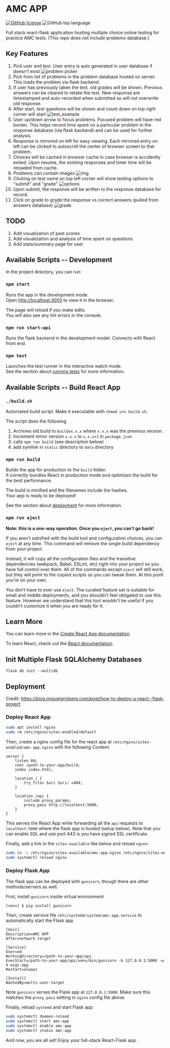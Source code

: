 # AMC APP
[![GitHub license](https://img.shields.io/github/license/oddsun/amc-app)](https://github.com/oddsun/amc-app/blob/master/LICENSE)
![GitHub top language](https://img.shields.io/github/languages/top/oddsun/amc-app)

Full stack react-flask application hosting multiple choice online testing for practice AMC tests. (This repo does not include problems database.)

## Key Features
1. Pick user and test. User entry is auto generated in user database if doesn't exist
![problem picker](https://user-images.githubusercontent.com/1161465/173981438-a2a4b7df-f6aa-4781-96cf-df1ea76730d4.png)
2. Pick from list of problems in the problem database hosted on server. This loads the problem via flask backend.
3. If user has previously taken the test, old grades will be shown. Previous answers can be cleared to retake the test. New response are timestamped and auto-recorded when submitted so will not overwrite old response.
4. After start, test questions will be shown and count down on top right corner will start
![test_example](https://user-images.githubusercontent.com/1161465/173981763-87d0b93f-be33-4248-a360-0231c70ffba9.png)
5. User up/down arrow to focus problems. Focused problem will have red border. This helps record time spent on a particular problem in the response database (via flask  backend) and can be used for further analysis.
5. Response is mirrored on left for easy viewing. Each mirrored entry on left can be clicked to autoscroll the center of browser screen to that problem.
6. Choices will be cached in browser cache in case browser is accidently exited. Upon resume, the existing responses and timer time will be reloaded from cache.
7. Problems can contain images
![img](https://user-images.githubusercontent.com/1161465/173982048-3b3e076a-7b92-4f4b-bcab-5016ef0f358d.png)
7. Clicking on test name on top left corner will show testing options to "submit" and "grade"
![options](https://user-images.githubusercontent.com/1161465/173982157-fbabc336-138e-460f-843e-74430faaad2a.png)
8. Upon submit, the response will be written to the response database for record.
9. Click on grade to grade the response vs correct answers (pulled from answers database)
![grade](https://user-images.githubusercontent.com/1161465/173982677-4c95cb6a-295a-4d10-a790-af635498461b.png)

## TODO
1. Add visualization of past scores
2. Add visualization and analysis of time spent on questions
3. Add stats/summary page for user

## Available Scripts -- Development

In the project directory, you can run:

### `npm start`

Runs the app in the development mode.\
Open [http://localhost:3000](http://localhost:3000) to view it in the browser.

The page will reload if you make edits.\
You will also see any lint errors in the console.

### `npm run start-api`

Runs the flask backend in the development model. Connects with React front end.

### `npm test`

Launches the test runner in the interactive watch mode.\
See the section about [running tests](https://facebook.github.io/create-react-app/docs/running-tests) for more information.

## Available Scripts -- Build React App

### `./build.sh`

Automated build script. Make it executable with `chmod u+x build.sh`.

The script does the following

1. Archives old build to `buildvx.x.x` where `x.x.x` was the previous version.
2. Increment minor version `x.x.x` to `x.x.x+1` in `package.json`
3. calls `npm run build` (see description below)
4. add symlink in `static` directory to `data` directory

### `npm run build`

Builds the app for production to the `build` folder.\
It correctly bundles React in production mode and optimizes the build for the best performance.

The build is minified and the filenames include the hashes.\
Your app is ready to be deployed!

See the section about [deployment](https://facebook.github.io/create-react-app/docs/deployment) for more information.

### `npm run eject`

**Note: this is a one-way operation. Once you `eject`, you can’t go back!**

If you aren’t satisfied with the build tool and configuration choices, you can `eject` at any time. This command will remove the single build dependency from your project.

Instead, it will copy all the configuration files and the transitive dependencies (webpack, Babel, ESLint, etc) right into your project so you have full control over them. All of the commands except `eject` will still work, but they will point to the copied scripts so you can tweak them. At this point you’re on your own.

You don’t have to ever use `eject`. The curated feature set is suitable for small and middle deployments, and you shouldn’t feel obligated to use this feature. However we understand that this tool wouldn’t be useful if you couldn’t customize it when you are ready for it.

## Learn More

You can learn more in the [Create React App documentation](https://facebook.github.io/create-react-app/docs/getting-started).

To learn React, check out the [React documentation](https://reactjs.org/).

## Init Multiple Flask SQLAlchemy Databases

`flask db init --multidb`

## Deployment

Credit: https://blog.miguelgrinberg.com/post/how-to-deploy-a-react--flask-project

### Deploy React App

```bash
sudo apt install nginx
sudo rm /etc/nginx/sites-enabled/default
```

Then, create a nginx config file for the react app at `/etc/nginx/sites-enabled/amc-app.nginx` with the following Content

```
server {
    listen 80;
    root /path-to-your-app/build;
    index index.html;

    location / {
        try_files $uri $uri/ =404;
    }

    location /api {
        include proxy_params;
        proxy_pass http://localhost:5000;
    }
}
```

This serves the React App while forwarding all the `api` requests to `localhost:5000` where the flask app is hosted (setup below). Note that you can enable SSL and use port 443 is you have signed SSL certificate.

Finally, add a link in the `sites-available` like below and reload `nginx`:

```bash
sudo ln -s /etc/nginx/sites-available/amc-app.nginx /etc/nginx/sites-enabled/amc-app.nginx
sudo systemctl reload nginx
```

### Deploy Flask App

The flask app can be deployed with `gunicorn`, though there are other methods/servers as well.

First, install `gunicorn` inside virtual environment

```
(venv) $ pip install gunicorn
```

Then, create service file `/etc/systemd/system/amc-app.service` to automatically start the Flask app

```
[Unit]
Description=AMC APP
After=network.target

[Service]
User=od
WorkingDirectory=/path-to-your-app/api
ExecStart=/path-to-your-app/api/venv/bin/gunicorn -b 127.0.0.1:5000 -w 4 wsgi:app
Restart=always

[Install]
WantedBy=multi-user.target
```

Note `gunicorn` serves the Flask app at `127.0.0.1:5000`. Make sure this matches the `proxy_pass` setting in `nginx` config file above.

Finally, reload `systemd` and start Flask app

```bash
sudo systemctl daemon-reload
sudo systemctl start amc-app
sudo systemctl enable amc-app
sudo systemctl status amc-app
```

And now, you are all set! Enjoy your full-stack React-Flask app.
